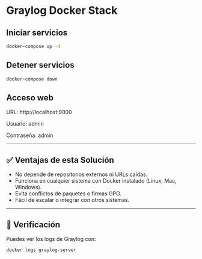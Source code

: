 # Graylog Docker Stack

## Iniciar servicios

```bash
docker-compose up -d
```

## Detener servicios

```bash
docker-compose down
```

## Acceso web

URL: http://localhost:9000

Usuario: admin

Contraseña: admin

---

## ✅ Ventajas de esta Solución

- No depende de repositorios externos ni URLs caídas.
- Funciona en cualquier sistema con Docker instalado (Linux, Mac, Windows).
- Evita conflictos de paquetes o firmas GPG.
- Fácil de escalar o integrar con otros sistemas.

---

## 🧪 Verificación

Puedes ver los logs de Graylog con:

```bash
docker logs graylog-server
```
